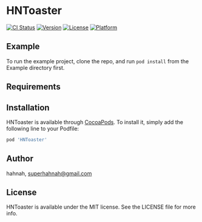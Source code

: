 # HNToaster

[![CI Status](https://img.shields.io/travis/hahnah/HNToaster.svg?style=flat)](https://travis-ci.org/hahnah/HNToaster)
[![Version](https://img.shields.io/cocoapods/v/HNToaster.svg?style=flat)](https://cocoapods.org/pods/HNToaster)
[![License](https://img.shields.io/cocoapods/l/HNToaster.svg?style=flat)](https://cocoapods.org/pods/HNToaster)
[![Platform](https://img.shields.io/cocoapods/p/HNToaster.svg?style=flat)](https://cocoapods.org/pods/HNToaster)

## Example

To run the example project, clone the repo, and run `pod install` from the Example directory first.

## Requirements

## Installation

HNToaster is available through [CocoaPods](https://cocoapods.org). To install
it, simply add the following line to your Podfile:

```ruby
pod 'HNToaster'
```

## Author

hahnah, superhahnah@gmail.com

## License

HNToaster is available under the MIT license. See the LICENSE file for more info.
